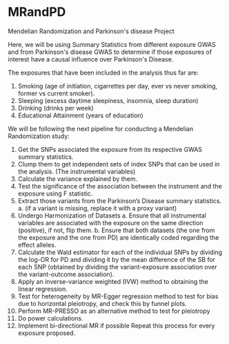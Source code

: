 # MRandPD
Mendelian Randomization and Parkinson's disease Project

Here, we will be using Summary Statistics from different exposure GWAS and from Parkinson's disease GWAS to determine if those exposures of interest have a causal influence over Parkinson's Disease.

The exposures that have been included in the analysis thus far are:
1. Smoking (age of initiation, cigarrettes per day, ever vs never smoking, former vs current smoker).
2. Sleeping (excess daytime sleepiness, insomnia, sleep duration)
3. Drinking (drinks per week)
4. Educational Attainment (years of education)

We will be following the next pipeline for conducting a Mendelian Randomization study:
1.	Get the SNPs associated the exposure from its respective GWAS summary statistics.
2.	Clump them to get independent sets of index SNPs that can be used in the analysis.  (The instrumental variables)
3.	Calculate the variance explained by them. 
4.	Test the significance of the association between the instrument and the exposure using F statistic.
5.	Extract those variants from the Parkinson’s Disease summary statistics.
a.	(if a variant is missing, replace it with a proxy variant)
6.	Undergo Harmonization of Datasets
a.	Ensure that all instrumental variables are associated with the exposure on the same direction (positive), if not, flip them.
b.	Ensure that both datasets (the one from the exposure and the one from PD) are identically coded regarding the effect alleles. 
7.	Calculate the Wald estimator for each of the individual SNPs by dividing the log-OR for PD and dividing it by the mean difference of the SB for each SNP (obtained by dividing the variant-exposure association over the variant-outcome association).
8.	Apply an inverse-variance weighted (IVW) method to obtaining the linear regression. 
9.	Test for heterogeneity by MR-Egger regression method to test for bias due to horizontal pleiotropy, and check this by funnel plots. 
10.	Perform MR-PRESSO as an alternative method to test for pleiotropy
11.	Do power calculations.
12.	Implement bi-directional MR if possible
Repeat this process for every exposure proposed.

